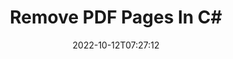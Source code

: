 ---
############################# Static ############################
layout: "auto-gen-merger"
date: 2022-10-12T07:27:12
draft: false
otherformats: ppsx ppt pptx rtf tex vdx vsdm vsdx vssm vssx vstm vstx vsx vtx xlam xls

############################# Head ############################
head_title: "Remove PDF Pages in C#"
head_description: "Remove or delete a single page or collection of pages from a PDF file in C# by reversing the pages order using the documents merger API."

############################# Header ############################
title: "Remove PDF Pages In C#"
description: "Remove PDF Pages with a few lines of .NET code."
bg_image: "https://cms.admin.containerize.com/templates/aspose/App_Themes/V3/images/bg/header1.png"
bg_overlay: false
button:
    enable: true
    icon: "fas fa-arrow-down"
    label: "Download Free Trial"
    link: "https://downloads.groupdocs.com/merger/net"

############################# SubMenu ############################
submenu:
    enable: true

    left:
        img_alt: "GroupDocs.Merger for .NET"
        image: "https://cms.admin.containerize.com/templates/groupdocs/images/product-logos/90x90-noborder/groupdocs-merger-net.png"
        product: "GroupDocs.Merger"
        platform: ".NET"

    middle:
        button:

            # button loop
            - link: "https://apireference.groupdocs.com/merger/net"
              text: "API Reference"

            # button loop
            - link: "https://github.com/groupdocs-merger"
              text: "Code Examples"

            # button loop
            - link: "https://products.groupdocs.app/merger/family"
              text: "Live Demos"

            # button loop
            - link: "https://purchase.groupdocs.com/pricing/merger/net"
              text: "Pricing"

    right:
        link_download: "https://downloads.groupdocs.com/merger"
        link_learn: "https://docs.groupdocs.com/merger/net"
        link_buy: "https://purchase.groupdocs.com"

############################# About ############################
about:
    enable: true
    title: "About GroupDocs.Merger for .NET API"
    content: |
        [GroupDocs.Merger for .NET](/it/merger/net/) offers a simple solution to safely merge & split between a wide range of document formats including PDF, Microsoft Office (Word, Excel, PowerPoint, OneNote), OpenDocument, HTML, images and many others within .NET applications. By adding just a few lines of the code, perform several document operations such as move, remove, rotate, swap, extract or change the orientation of pages within the documents. The documents merging API also supports previewing document pages as an image to analyse the document structure, formatting and content on the page.
        
        GroupDocs.Merger API is a right choice for corporate solutions which needs file page removing features. These APIs are well supported on all major operating systems and platforms including .NET Framework, .NET Standard, .NET Core, Mono.

############################# Steps ############################
steps:
    enable: true
    title_left: "Remove PDF File Pages in .NET"
    content_left: |
        [GroupDocs.Merger for .NET](/it/merger/net/) makes it easy for C# developers to delete a single or a number of particular pages within a PDF file by implementing a few easy steps.
        
        * Initialize **RemoveOptions** with page numbers to remove.
        * Create new instance of **Merger** and pass source document path as a constructor parameter.
        * Call **RemovePages** and pass **RemoveOptions** object.
        * Call **Save** and specify the file path to save the resultant document.

    title_right: "System Requirements"
    content_right: |
        GroupDocs.Merger for .NET APIs are supported on all major platforms and operating systems. Before executing the code below, please make sure that you have the following prerequisites installed on your system.

        * Operating Systems: Microsoft Windows, Linux, MacOS
        * Development Environments: Visual Studio, Xamarin, MonoDevelop
        * Frameworks: .NET Framework, .NET Standard, .NET Core, Mono
        * Download the latest version of GroupDocs.Merger for .NET from [NuGet](https://www.nuget.org/packages/groupdocs.merger)
         
    code: |
     {{% merger/additional-styles %}}
     {{< merger/code-merger title="How to remove PDF file pages using C# example code">}}

        ```csharp    
        // Remove PDF file pages using GroupDocs.Merger API
        // Initialize RemoveOptions class with selected page numbers
        RemoveOptions removeOptions = new RemoveOptions(new int[] { 3, 6 });

        // Instantiate Merger with input PDF document
        using (Merger merger = new Merger("input.pdf"))
          {
            // Call RemovePages method and pass RemoveOptions object to it
            merger.RemovePages(removeOptions);
    
            // Call Save method and pass desired file path to save the output document
            merger.Save("output.pdf");
          }
        ```
     {{< /merger/code-merger >}}

############################# Demos ############################
demos:
    enable: true
    title: "Live Demos - Remove PDF Pages Online"
    content: |
       Remove PDF file pages right now by visiting [GroupDocs.Merger Live Demos](https://products.groupdocs.app/splitter/remove-pages/pdf) website.
       The live demo has the following benefits.
        
############################# About Formats ############################
about_formats:
    enable: true

############################# More Formats ############################
more_formats:
    enable: true
    title: "Remove Pages From Other Document Formats"
    content: |
        .NET documents merger & split API for file formats and images. Remove some of the popular file formats as stated below.

############################# Back to top ###############################
back_to_top:
    enable: true
---